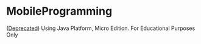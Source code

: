 # MobileProgramming
([Deprecated](https://docs.oracle.com/javame/8.0/api/security-api/api/deprecated-list.html)) Using Java Platform, Micro Edition. For Educational Purposes Only
